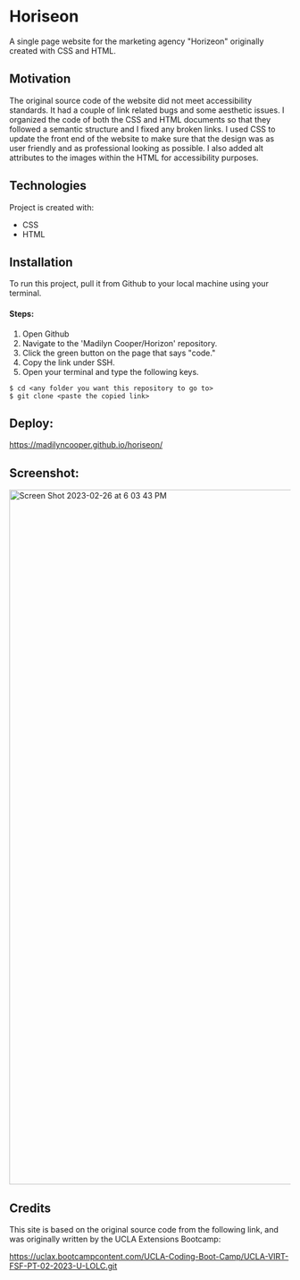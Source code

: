 # Horiseon

A single page website for the marketing agency "Horizeon" originally created with CSS and HTML. 

## Motivation

The original source code of the website did not meet accessibility standards. It had a couple of link related bugs and some aesthetic issues. I organized the code of both the CSS and HTML documents so that they followed a semantic structure and I fixed any broken links. I used CSS to update the front end of the website to make sure that the design was as user friendly and as professional looking as possible. I also added alt attributes to the images within the HTML for accessibility purposes. 

## Technologies

Project is created with:
* CSS
* HTML

## Installation

To run this project, pull it from Github to your local machine using your terminal.

#### Steps: 

1. Open Github
2. Navigate to the 'Madilyn Cooper/Horizon' repository. 
3. Click the green button on the page that says "code."
4. Copy the link under SSH. 
5. Open your terminal and type the following keys.

```
$ cd <any folder you want this repository to go to>
$ git clone <paste the copied link>
```
## Deploy:

 https://madilyncooper.github.io/horiseon/

 ## Screenshot:

<img width="1242" alt="Screen Shot 2023-02-26 at 6 03 43 PM" src="https://user-images.githubusercontent.com/124405920/221456362-0f17d0a9-941a-499a-8e91-8ab895c5a750.png">

## Credits

This site is based on the original source code from the following link, and was originally written by the UCLA Extensions Bootcamp: 

https://uclax.bootcampcontent.com/UCLA-Coding-Boot-Camp/UCLA-VIRT-FSF-PT-02-2023-U-LOLC.git

